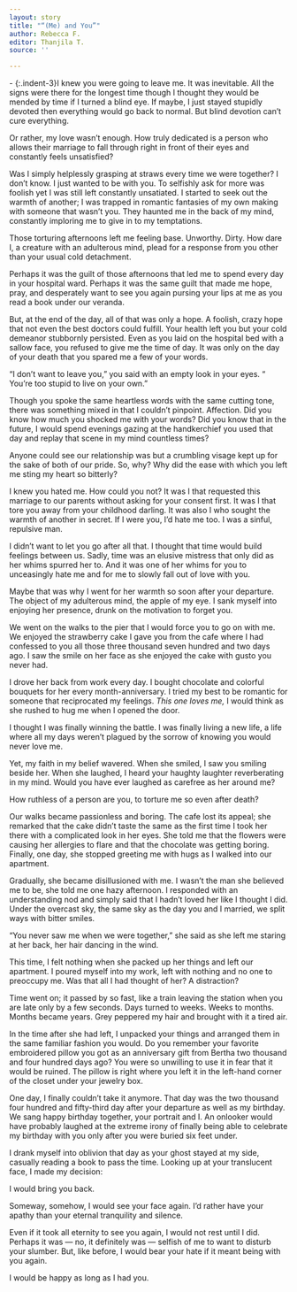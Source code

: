 ```yaml
---
layout: story
title: "“(Me) and You”"
author: Rebecca F.
editor: Thanjila T.
source: ''

---
```

\- {:.indent-3}I knew you were going to leave me. It was inevitable. All the signs were there for the longest time though I thought they would be mended by time if I turned a blind eye. If maybe, I just stayed stupidly devoted then everything would go back to normal. But blind devotion can’t cure everything.

Or rather, my love wasn’t enough. How truly dedicated is a person who allows their marriage to fall through right in front of their eyes and constantly feels unsatisfied?

Was I simply helplessly grasping at straws every time we were together? I don’t know. I just wanted to be with you. To selfishly ask for more was foolish yet I was still left constantly unsatiated. I started to seek out the warmth of another; I was trapped in romantic fantasies of my own making with someone that wasn’t you. They haunted me in the back of my mind, constantly imploring me to give in to my temptations.

Those torturing afternoons left me feeling base. Unworthy. Dirty. How dare I, a creature with an adulterous mind, plead for a response from you other than your usual cold detachment.

Perhaps it was the guilt of those afternoons that led me to spend every day in your hospital ward. Perhaps it was the same guilt that made me hope, pray, and desperately want to see you again pursing your lips at me as you read a book under our veranda.

But, at the end of the day, all of that was only a hope. A foolish, crazy hope that not even the best doctors could fulfill. Your health left you but your cold demeanor stubbornly persisted. Even as you laid on the hospital bed with a sallow face, you refused to give me the time of day. It was only on the day of your death that you spared me a few of your words.

“I don’t want to leave you,” you said with an empty look in your eyes. “ You’re too stupid to live on your own.”

Though you spoke the same heartless words with the same cutting tone, there was something mixed in that I couldn’t pinpoint. Affection. Did you know how much you shocked me with your words? Did you know that in the future, I would spend evenings gazing at the handkerchief you used that day and replay that scene in my mind countless times?

Anyone could see our relationship was but a crumbling visage kept up for the sake of both of our pride. So, why? Why did the ease with which you left me sting my heart so bitterly?

I knew you hated me. How could you not? It was I that requested this marriage to our parents without asking for your consent first. It was I that tore you away from your childhood darling. It was also I who sought the warmth of another in secret. If I were you, I’d hate me too. I was a sinful, repulsive man.

I didn’t want to let you go after all that. I thought that time would build feelings between us. Sadly, time was an elusive mistress that only did as her whims spurred her to. And it was one of her whims for you to unceasingly hate me and for me to slowly fall out of love with you.

Maybe that was why I went for her warmth so soon after your departure. The object of my adulterous mind, the apple of my eye. I sank myself into enjoying her presence, drunk on the motivation to forget you.

We went on the walks to the pier that I would force you to go on with me. We enjoyed the strawberry cake I gave you from the cafe where I had confessed to you all those three thousand seven hundred and two days ago. I saw the smile on her face as she enjoyed the cake with gusto you never had.

I drove her back from work every day. I bought chocolate and colorful bouquets for her every month-anniversary. I tried my best to be romantic for someone that reciprocated my feelings. _This one loves me,_ I would think as she rushed to hug me when I opened the door.

I thought I was finally winning the battle. I was finally living a new life, a life where all my days weren’t plagued by the sorrow of knowing you would never love me.

Yet, my faith in my belief wavered. When she smiled, I saw you smiling beside her. When she laughed, I heard your haughty laughter reverberating in my mind. Would you have ever laughed as carefree as her around me?

How ruthless of a person are you, to torture me so even after death?

Our walks became passionless and boring. The cafe lost its appeal; she remarked that the cake didn’t taste the same as the first time I took her there with a complicated look in her eyes. She told me that the flowers were causing her allergies to flare and that the chocolate was getting boring. Finally, one day, she stopped greeting me with hugs as I walked into our apartment.

Gradually, she became disillusioned with me. I wasn’t the man she believed me to be, she told me one hazy afternoon. I responded with an understanding nod and simply said that I hadn’t loved her like I thought I did. Under the overcast sky, the same sky as the day you and I married, we split ways with bitter smiles.

“You never saw me when we were together,” she said as she left me staring at her back, her hair dancing in the wind.

This time, I felt nothing when she packed up her things and left our apartment. I poured myself into my work, left with nothing and no one to preoccupy me. Was that all I had thought of her? A distraction?

Time went on; it passed by so fast, like a train leaving the station when you are late only by a few seconds. Days turned to weeks. Weeks to months. Months became years. Grey peppered my hair and brought with it a tired air.

In the time after she had left, I unpacked your things and arranged them in the same familiar fashion you would. Do you remember your favorite embroidered pillow you got as an anniversary gift from Bertha two thousand and four hundred days ago? You were so unwilling to use it in fear that it would be ruined. The pillow is right where you left it in the left-hand corner of the closet under your jewelry box.

One day, I finally couldn’t take it anymore. That day was the two thousand four hundred and fifty-third day after your departure as well as my birthday. We sang happy birthday together, your portrait and I. An onlooker would have probably laughed at the extreme irony of finally being able to celebrate my birthday with you only after you were buried six feet under.

I drank myself into oblivion that day as your ghost stayed at my side, casually reading a book to pass the time. Looking up at your translucent face, I made my decision:

I would bring you back.

Someway, somehow, I would see your face again. I’d rather have your apathy than your eternal tranquility and silence.

Even if it took all eternity to see you again, I would not rest until I did. Perhaps it was — no, it definitely was — selfish of me to want to disturb your slumber. But, like before, I would bear your hate if it meant being with you again.

I would be happy as long as I had you.